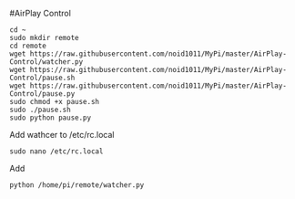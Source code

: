 #AirPlay Control

```
cd ~
sudo mkdir remote
cd remote
wget https://raw.githubusercontent.com/noid1011/MyPi/master/AirPlay-Control/watcher.py
wget https://raw.githubusercontent.com/noid1011/MyPi/master/AirPlay-Control/pause.sh
wget https://raw.githubusercontent.com/noid1011/MyPi/master/AirPlay-Control/pause.py
sudo chmod +x pause.sh
sudo ./pause.sh
sudo python pause.py
```

Add wathcer to /etc/rc.local

```
sudo nano /etc/rc.local
```
Add
```
python /home/pi/remote/watcher.py
```
